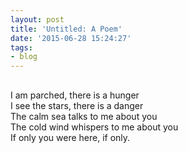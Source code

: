 ```yaml
---
layout: post
title: 'Untitled: A Poem'
date: '2015-06-28 15:24:27'
tags:
- blog
---
```



##

I am parched, there is a hunger  
 I see the stars, there is a danger  
 The calm sea talks to me about you  
 The cold wind whispers to me about you  
 If only you were here, if only.


